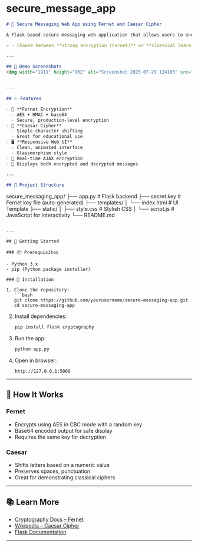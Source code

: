 # secure_message_app


```markdown
# 🔐 Secure Messaging Web App using Fernet and Caesar Cipher

A Flask-based secure messaging web application that allows users to encrypt and decrypt messages using **Fernet Encryption** and the **Caesar Cipher**.

> 💡 Choose between **strong encryption (Fernet)** or **classical learning cipher (Caesar)** to secure your messages in a stylish, interactive web interface.

---

## 📸 Demo Screenshots
<img width="1911" height="962" alt="Screenshot 2025-07-29 124103" src="https://github.com/user-attachments/assets/4687dd85-fd94-4b36-b1fc-12a31b868f36" />


---

## ✨ Features

- 🔐 **Fernet Encryption**
  - AES + HMAC + base64
  - Secure, production-level encryption
- 🧠 **Caesar Cipher**
  - Simple character shifting
  - Great for educational use
- 🖥️ **Responsive Web UI**
  - Clean, animated interface
  - Glassmorphism style
- 🔄 Real-time AJAX encryption
- 📜 Displays both encrypted and decrypted messages

---

## 📁 Project Structure

```

secure\_messaging\_app/
├── app.py                # Flask backend
├── secret.key            # Fernet key file (auto-generated)
├── templates/
│   └── index.html        # UI Template
├── static/
│   ├── style.css         # Stylish CSS
│   └── script.js         # JavaScript for interactivity
└── README.md

````

---

## 🚀 Getting Started

### 📦 Prerequisites

- Python 3.x
- pip (Python package installer)

### 🔧 Installation

1. Clone the repository:
   ```bash
   git clone https://github.com/yourusername/secure-messaging-app.git
   cd secure-messaging-app
````

2. Install dependencies:

   ```bash
   pip install flask cryptography
   ```

3. Run the app:

   ```bash
   python app.py
   ```

4. Open in browser:

   ```
   http://127.0.0.1:5000
   ```

---

## 🧪 How It Works

### Fernet

* Encrypts using AES in CBC mode with a random key
* Base64 encoded output for safe display
* Requires the same key for decryption

### Caesar

* Shifts letters based on a numeric value
* Preserves spaces, punctuation
* Great for demonstrating classical ciphers

---

## 📚 Learn More

* [Cryptography Docs – Fernet](https://cryptography.io/en/latest/fernet/)
* [Wikipedia – Caesar Cipher](https://en.wikipedia.org/wiki/Caesar_cipher)
* [Flask Documentation](https://flask.palletsprojects.com/)

---


